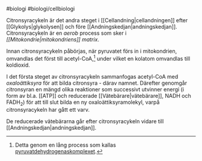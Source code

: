 #biologi #biologi/cellbiologi 

Citronsyracykeln är det andra steget i [[Cellandning|cellandningen]] efter [[Glykolys|glykolysen]] och före [[Andningskedjan|andningskedjan]]. Citronsyracykeln är en *aerob* process som sker i *[[Mitokondrie|mitokondriens]]* *matrix*.

Innan citronsyracykeln påbörjas, när pyruvatet förs in i mitokondrien, omvandlas det först till acetyl-CoA,[^1] under vilket en kolatom omvandlas till koldioxid.

I det första steget av citronsyracykeln sammanfogas acetyl-CoA med *oxaloättiksyra* för att bilda citronsyra - därav namnet. Därefter genomgår citronsyran en mängd olika reaktioner som successivt utvinner energi (i form av bl.a. [[ATP]] och reducerade [[Vätebärare|vätebärare]], NADH och FADH<sub>2</sub>) för att till slut bilda en ny oxaloättiksyramolekyl, varpå citronsyracykeln har gått ett varv.

De reducerade vätebärarna går efter citronsyracykeln vidare till [[Andningskedjan|andningskedjan]].

[^1]: Detta genom en lång process som kallas [pyruvatdehydrogenaskomplexet](https://sv.wikipedia.org/wiki/Pyruvatdehydrogenaskomplexet).